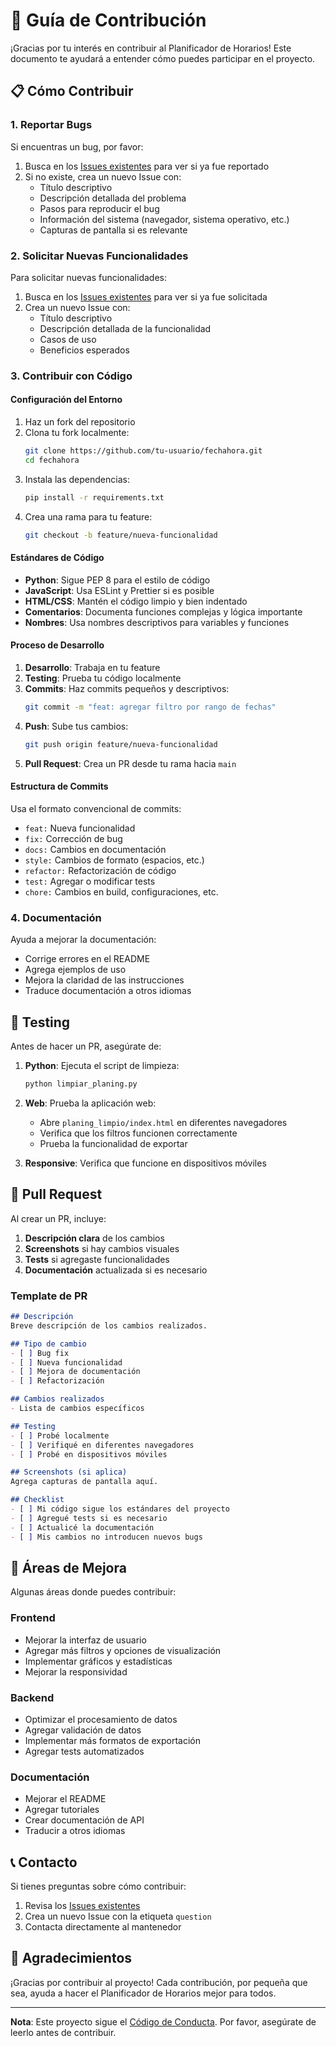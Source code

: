 # 🤝 Guía de Contribución

¡Gracias por tu interés en contribuir al Planificador de Horarios! Este documento te ayudará a entender cómo puedes participar en el proyecto.

## 📋 Cómo Contribuir

### 1. Reportar Bugs

Si encuentras un bug, por favor:

1. Busca en los [Issues existentes](https://github.com/tuusuario/fechahora/issues) para ver si ya fue reportado
2. Si no existe, crea un nuevo Issue con:
   - Título descriptivo
   - Descripción detallada del problema
   - Pasos para reproducir el bug
   - Información del sistema (navegador, sistema operativo, etc.)
   - Capturas de pantalla si es relevante

### 2. Solicitar Nuevas Funcionalidades

Para solicitar nuevas funcionalidades:

1. Busca en los [Issues existentes](https://github.com/tuusuario/fechahora/issues) para ver si ya fue solicitada
2. Crea un nuevo Issue con:
   - Título descriptivo
   - Descripción detallada de la funcionalidad
   - Casos de uso
   - Beneficios esperados

### 3. Contribuir con Código

#### Configuración del Entorno

1. Haz un fork del repositorio
2. Clona tu fork localmente:
   ```bash
   git clone https://github.com/tu-usuario/fechahora.git
   cd fechahora
   ```
3. Instala las dependencias:
   ```bash
   pip install -r requirements.txt
   ```
4. Crea una rama para tu feature:
   ```bash
   git checkout -b feature/nueva-funcionalidad
   ```

#### Estándares de Código

- **Python**: Sigue PEP 8 para el estilo de código
- **JavaScript**: Usa ESLint y Prettier si es posible
- **HTML/CSS**: Mantén el código limpio y bien indentado
- **Comentarios**: Documenta funciones complejas y lógica importante
- **Nombres**: Usa nombres descriptivos para variables y funciones

#### Proceso de Desarrollo

1. **Desarrollo**: Trabaja en tu feature
2. **Testing**: Prueba tu código localmente
3. **Commits**: Haz commits pequeños y descriptivos:
   ```bash
   git commit -m "feat: agregar filtro por rango de fechas"
   ```
4. **Push**: Sube tus cambios:
   ```bash
   git push origin feature/nueva-funcionalidad
   ```
5. **Pull Request**: Crea un PR desde tu rama hacia `main`

#### Estructura de Commits

Usa el formato convencional de commits:

- `feat:` Nueva funcionalidad
- `fix:` Corrección de bug
- `docs:` Cambios en documentación
- `style:` Cambios de formato (espacios, etc.)
- `refactor:` Refactorización de código
- `test:` Agregar o modificar tests
- `chore:` Cambios en build, configuraciones, etc.

### 4. Documentación

Ayuda a mejorar la documentación:

- Corrige errores en el README
- Agrega ejemplos de uso
- Mejora la claridad de las instrucciones
- Traduce documentación a otros idiomas

## 🧪 Testing

Antes de hacer un PR, asegúrate de:

1. **Python**: Ejecuta el script de limpieza:
   ```bash
   python limpiar_planing.py
   ```

2. **Web**: Prueba la aplicación web:
   - Abre `planing_limpio/index.html` en diferentes navegadores
   - Verifica que los filtros funcionen correctamente
   - Prueba la funcionalidad de exportar

3. **Responsive**: Verifica que funcione en dispositivos móviles

## 📝 Pull Request

Al crear un PR, incluye:

1. **Descripción clara** de los cambios
2. **Screenshots** si hay cambios visuales
3. **Tests** si agregaste funcionalidades
4. **Documentación** actualizada si es necesario

### Template de PR

```markdown
## Descripción
Breve descripción de los cambios realizados.

## Tipo de cambio
- [ ] Bug fix
- [ ] Nueva funcionalidad
- [ ] Mejora de documentación
- [ ] Refactorización

## Cambios realizados
- Lista de cambios específicos

## Testing
- [ ] Probé localmente
- [ ] Verifiqué en diferentes navegadores
- [ ] Probé en dispositivos móviles

## Screenshots (si aplica)
Agrega capturas de pantalla aquí.

## Checklist
- [ ] Mi código sigue los estándares del proyecto
- [ ] Agregué tests si es necesario
- [ ] Actualicé la documentación
- [ ] Mis cambios no introducen nuevos bugs
```

## 🎯 Áreas de Mejora

Algunas áreas donde puedes contribuir:

### Frontend
- Mejorar la interfaz de usuario
- Agregar más filtros y opciones de visualización
- Implementar gráficos y estadísticas
- Mejorar la responsividad

### Backend
- Optimizar el procesamiento de datos
- Agregar validación de datos
- Implementar más formatos de exportación
- Agregar tests automatizados

### Documentación
- Mejorar el README
- Agregar tutoriales
- Crear documentación de API
- Traducir a otros idiomas

## 📞 Contacto

Si tienes preguntas sobre cómo contribuir:

1. Revisa los [Issues existentes](https://github.com/tuusuario/fechahora/issues)
2. Crea un nuevo Issue con la etiqueta `question`
3. Contacta directamente al mantenedor

## 🙏 Agradecimientos

¡Gracias por contribuir al proyecto! Cada contribución, por pequeña que sea, ayuda a hacer el Planificador de Horarios mejor para todos.

---

**Nota**: Este proyecto sigue el [Código de Conducta](CODE_OF_CONDUCT.md). Por favor, asegúrate de leerlo antes de contribuir. 